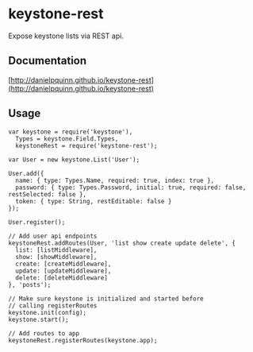 keystone-rest
=============

Expose keystone lists via REST api.


Documentation
-------------
[http://danielpquinn.github.io/keystone-rest](http://danielpquinn.github.io/keystone-rest)


Usage
-----

    var keystone = require('keystone'),
      Types = keystone.Field.Types,
      keystoneRest = require('keystone-rest');

    var User = new keystone.List('User');

    User.add({
      name: { type: Types.Name, required: true, index: true },
      password: { type: Types.Password, initial: true, required: false, restSelected: false },
      token: { type: String, restEditable: false }
    });

    User.register();

    // Add user api endpoints
    keystoneRest.addRoutes(User, 'list show create update delete', {
      list: [listMiddleware],
      show: [showMiddleware],
      create: [createMiddleware],
      update: [updateMiddleware],
      delete: [deleteMiddleware]
    }, 'posts');

    // Make sure keystone is initialized and started before
    // calling registerRoutes
    keystone.init(config);
    keystone.start();

    // Add routes to app
    keystoneRest.registerRoutes(keystone.app);
